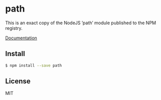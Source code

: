 # path

This is an exact copy of the NodeJS ’path’ module published to the NPM registry. 

[Documentation](https://nodejs.org/docs/latest/api/path.html)

## Install

```sh
$ npm install --save path
```

## License

MIT
